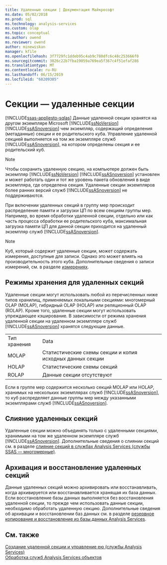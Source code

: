 ```yaml
---
title: Удаленные секции | Документация Майкрософт
ms.date: 05/02/2018
ms.prod: sql
ms.technology: analysis-services
ms.custom: olap
ms.topic: conceptual
ms.author: owend
ms.reviewer: owend
author: minewiskan
manager: kfile
ms.openlocfilehash: 3f7729fc1ddeb95c4ab9c780dfc6c48c253666f0
ms.sourcegitcommit: 3026c22b7fba19059a769ea5f367c4f51efaf286
ms.translationtype: MT
ms.contentlocale: ru-RU
ms.lasthandoff: 06/15/2019
ms.locfileid: "68209305"
---
```

# <a name="partitions---remote-partitions"></a>Секции — удаленные секции
[!INCLUDE[ssas-appliesto-sqlas](../../includes/ssas-appliesto-sqlas.md)]
  Данные удаленной секции хранятся на другом экземпляре Microsoft [!INCLUDE[ssNoVersion](../../includes/ssnoversion-md.md)] [!INCLUDE[ssASnoversion](../../includes/ssasnoversion-md.md)] чем экземпляр, содержащий определения (метаданные) секции и ее родительского куба. Управление удаленной секцией выполняется на том же экземпляре служб [!INCLUDE[ssASnoversion](../../includes/ssasnoversion-md.md)], на котором определены секция и ее родительский куб.  
  
> [!NOTE]
>  Чтобы сохранить удаленную секцию, на компьютере должен быть экземпляр [!INCLUDE[ssNoVersion](../../includes/ssnoversion-md.md)] [!INCLUDE[ssASnoversion](../../includes/ssasnoversion-md.md)] установлен и может работать один и тот же уровень пакета обновления в виде экземпляра, где определена секция. Удаленные секции экземпляров более ранних версий служб [!INCLUDE[ssASnoversion](../../includes/ssasnoversion-md.md)] не поддерживаются.  
  
 При включении удаленных секций в группу мер происходит распределение памяти и загрузки ЦП по всем секциям группы мер. Например, во время обработки удаленной секции, отдельно или как часть процесса обработки ее родительского куба, максимальная загрузка памяти ЦП для данной секции приходится на удаленный экземпляр служб [!INCLUDE[ssASnoversion](../../includes/ssasnoversion-md.md)].  
  
> [!NOTE]  
>  Куб, который содержит удаленные секции, может содержать измерения, доступные для записи. Однако это может влиять на производительность этого куба. Дополнительные сведения о записи измерений, см. в разделе [измерениях](../../analysis-services/multidimensional-models-olap-logical-dimension-objects/write-enabled-dimensions.md).  
  
## <a name="storage-modes-for-remote-partitions"></a>Режимы хранения для удаленных секций  
 Удаленные секции могут использовать любой из перечисленных ниже типов хранилищ, применяемых локальными секциями: многомерный OLAP (MOLAP), гибридный OLAP (HOLAP) или реляционный OLAP (ROLAP). Кроме того, удаленные секции могут использовать упреждающее кэширование. В зависимости от режима хранения удаленной секции на удаленном экземпляре служб [!INCLUDE[ssASnoversion](../../includes/ssasnoversion-md.md)] хранятся следующие данные.  
  
|||  
|-|-|  
|Тип хранения|Data|  
|MOLAP|Статистические схемы секции и копия исходных данных секции|  
|HOLAP|Статистические схемы секций|  
|ROLAP|Данные секции отсутствуют|  
  
 Если в группе мер содержится несколько секций MOLAP или HOLAP, хранимых на нескольких экземплярах служб [!INCLUDE[ssASnoversion](../../includes/ssasnoversion-md.md)], то куб распределяет данные группы мер между указанными экземплярами служб [!INCLUDE[ssASnoversion](../../includes/ssasnoversion-md.md)].  
  
## <a name="merging-remote-partitions"></a>Слияние удаленных секций  
 Удаленные секции можно объединять только с удаленными секциями, хранимыми на том же удаленном экземпляре служб [!INCLUDE[ssASnoversion](../../includes/ssasnoversion-md.md)]. Дополнительные сведения о слиянии секций см. в разделе [слияние секций в службах Analysis Services &#40;службы SSAS — многомерные&#41;](../../analysis-services/multidimensional-models/merge-partitions-in-analysis-services-ssas-multidimensional.md).  
  
## <a name="archiving-and-restoring-remote-partitions"></a>Архивация и восстановление удаленных секций  
 Данные удаленных секций можно архивировать или восстанавливать, когда архивируется или восстанавливается хранящая их база данных. Если восстановление базы данных выполняется без восстановления удаленной секции, то прежде чем использовать данные секции, необходимо обработать удаленную секцию. Дополнительные сведения об архивации и восстановлении баз данных см. в разделе [резервное копирование и восстановление из базы данных Analysis Services](../../analysis-services/multidimensional-models/backup-and-restore-of-analysis-services-databases.md).  
  
## <a name="see-also"></a>См. также  
 [Создание удаленной секции и управление ею (службы Analysis Services)](../../analysis-services/multidimensional-models/create-and-manage-a-remote-partition-analysis-services.md)   
 [Обработка служб Analysis Services объектов](../../analysis-services/multidimensional-models/processing-analysis-services-objects.md)  
  
  

